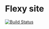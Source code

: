 # Flexy site

[![Build Status](https://travis-ci.org/studio107/flexy-site.svg?branch=master)](https://travis-ci.org/studio107/flexy-site)
